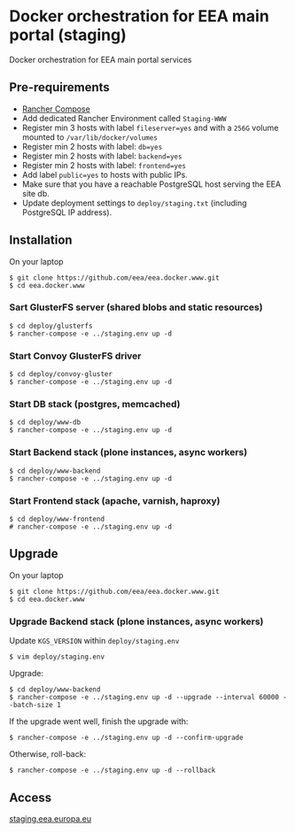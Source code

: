 # Docker orchestration for EEA main portal (staging)

Docker orchestration for EEA main portal services


## Pre-requirements

* [Rancher Compose](http://docs.rancher.com/rancher/rancher-compose/)
* Add dedicated Rancher Environment called `Staging-WWW`
* Register min 3 hosts with label `fileserver=yes` and with a `256G` volume mounted to `/var/lib/docker/volumes`
* Register min 2 hosts with label: `db=yes`
* Register min 2 hosts with label: `backend=yes`
* Register min 2 hosts with label: `frontend=yes`
* Add label `public=yes` to hosts with public IPs.
* Make sure that you have a reachable PostgreSQL host serving the EEA site db.
* Update deployment settings to `deploy/staging.txt` (including PostgreSQL IP address).


## Installation

On your laptop

    $ git clone https://github.com/eea/eea.docker.www.git
    $ cd eea.docker.www

### Sart GlusterFS server (shared blobs and static resources)

    $ cd deploy/glusterfs
    $ rancher-compose -e ../staging.env up -d

### Start Convoy GlusterFS driver

    $ cd deploy/convoy-gluster
    $ rancher-compose -e ../staging.env up -d

### Start DB stack (postgres, memcached)

    $ cd deploy/www-db
    $ rancher-compose -e ../staging.env up -d

### Start Backend stack (plone instances, async workers)

    $ cd deploy/www-backend
    $ rancher-compose -e ../staging.env up -d

### Start Frontend stack (apache, varnish, haproxy)

    $ cd deploy/www-frontend
    # rancher-compose -e ../staging.env up -d


## Upgrade

On your laptop

    $ git clone https://github.com/eea/eea.docker.www.git
    $ cd eea.docker.www

### Upgrade Backend stack (plone instances, async workers)

Update `KGS_VERSION` within `deploy/staging.env`

    $ vim deploy/staging.env

Upgrade:

    $ cd deploy/www-backend
    $ rancher-compose -e ../staging.env up -d --upgrade --interval 60000 --batch-size 1

If the upgrade went well, finish the upgrade with:

    $ rancher-compose -e ../staging.env up -d --confirm-upgrade

Otherwise, roll-back:

    $ rancher-compose -e ../staging.env up -d --rollback


## Access

[staging.eea.europa.eu](http://staging.eea.europa.eu)
